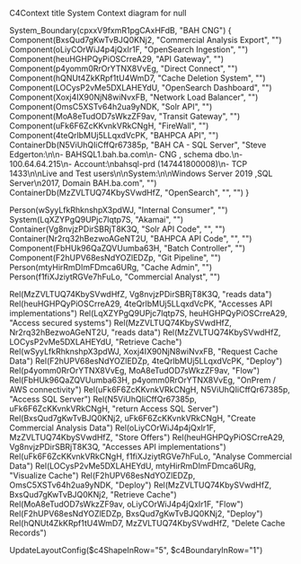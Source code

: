 C4Context
  title System Context diagram for null

System_Boundary(cpxxV9fxmR1pgCAxHFdB, "BAH CNG") {
    Component(BxsQud7gKwTvBJQ0KNj2, "Commercial Analysis Export", "")
    Component(oLiyCOrWiJ4p4jQxIr1F, "OpenSearch Ingestion", "")
    Component(heuHGHPQyPiOSCrreA29, "API Gateway", "")
    Component(p4yomm0RrOrYTNX8VvEg, "Direct Connect", "")
    Component(hQNUt4ZkKRpf1tU4WmD7, "Cache Deletion System", "")
    Component(LOCysP2vMe5DXLAHEYdU, "OpenSearch Dashboard", "")
    Component(Xoxj4IX90NjN8wiNvxFB, "Network Load Balancer", "")
    Component(OmsC5XSTv64h2ua9yNDK, "Solr API", "")
    Component(MoA8eTudOD7sWkzZF9av, "Transit Gateway", "")
    Component(uFk6F6ZcKKvnkVRkCNgH, "FireWall", "")
    Component(4teQrlbMUj5LLqxdVcPK, "BAHPCA API", "")
    ContainerDb(N5ViUhQIiCffQr67385p, "BAH CA - SQL Server", "Steve Edgerton:\n\n- BAHSQL1.bah.ba.com\n- CNG , schema dbo.\n- 100.64.64.215\n- Account:\nbahsql-prd (147441800008)\n- TCP 1433\n\nLive and Test users\n\nSystem:\n\nWindows Server 2019 ,SQL Server\n2017, Domain BAH.ba.com", "")
    ContainerDb(MzZVLTUQ74KbySVwdHfZ, "OpenSearch", "", "")
}


Person(wSyyLfkRhknshpX3pdWJ, "Internal Consumer", "")
System(LqXZYPgQ9UPjc7lqtp7S, "Akamai", "")
Container(Vg8nvjzPDirSBRjT8K3Q, "Solr API Code", "", "")
Container(Nr2rq32hBezwoAGeNT2U, "BAHPCA API Code", "", "")
Component(FbHUk96QaZQVUumba63H, "Batch Controller", "")
Component(F2hUPV68esNdYOZlEDZp, "Git Pipeline", "")
Person(mtyHirRmDImFDmca6URg, "Cache Admin", "")
Person(f1fiXJziytRGVe7hFuLo, "Commercial Analyst", "")


Rel(MzZVLTUQ74KbySVwdHfZ, Vg8nvjzPDirSBRjT8K3Q, "reads data")
Rel(heuHGHPQyPiOSCrreA29, 4teQrlbMUj5LLqxdVcPK, "Accesses API implementations")
Rel(LqXZYPgQ9UPjc7lqtp7S, heuHGHPQyPiOSCrreA29, "Access  secured systems")
Rel(MzZVLTUQ74KbySVwdHfZ, Nr2rq32hBezwoAGeNT2U, "reads data")
Rel(MzZVLTUQ74KbySVwdHfZ, LOCysP2vMe5DXLAHEYdU, "Retrieve Cache")
Rel(wSyyLfkRhknshpX3pdWJ, Xoxj4IX90NjN8wiNvxFB, "Request Cache Data")
Rel(F2hUPV68esNdYOZlEDZp, 4teQrlbMUj5LLqxdVcPK, "Deploy")
Rel(p4yomm0RrOrYTNX8VvEg, MoA8eTudOD7sWkzZF9av, "Flow")
Rel(FbHUk96QaZQVUumba63H, p4yomm0RrOrYTNX8VvEg, "OnPrem / AWS connectivity")
Rel(uFk6F6ZcKKvnkVRkCNgH, N5ViUhQIiCffQr67385p, "Access SQL Server")
Rel(N5ViUhQIiCffQr67385p, uFk6F6ZcKKvnkVRkCNgH, "return Access SQL Server")
Rel(BxsQud7gKwTvBJQ0KNj2, uFk6F6ZcKKvnkVRkCNgH, "Create Commercial Analysis Data")
Rel(oLiyCOrWiJ4p4jQxIr1F, MzZVLTUQ74KbySVwdHfZ, "Store Offers")
Rel(heuHGHPQyPiOSCrreA29, Vg8nvjzPDirSBRjT8K3Q, "Accesses API implementations")
Rel(uFk6F6ZcKKvnkVRkCNgH, f1fiXJziytRGVe7hFuLo, "Analyse Commercial Data")
Rel(LOCysP2vMe5DXLAHEYdU, mtyHirRmDImFDmca6URg, "Visualize Cache")
Rel(F2hUPV68esNdYOZlEDZp, OmsC5XSTv64h2ua9yNDK, "Deploy")
Rel(MzZVLTUQ74KbySVwdHfZ, BxsQud7gKwTvBJQ0KNj2, "Retrieve Cache")
Rel(MoA8eTudOD7sWkzZF9av, oLiyCOrWiJ4p4jQxIr1F, "Flow")
Rel(F2hUPV68esNdYOZlEDZp, BxsQud7gKwTvBJQ0KNj2, "Deploy")
Rel(hQNUt4ZkKRpf1tU4WmD7, MzZVLTUQ74KbySVwdHfZ, "Delete Cache Records")


  UpdateLayoutConfig($c4ShapeInRow="5", $c4BoundaryInRow="1")
